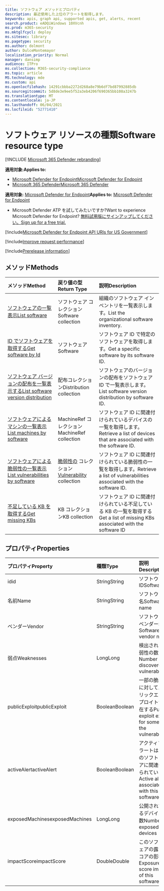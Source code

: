 ```yaml
---
title: ソフトウェア メソッドとプロパティ
description: 最近使用した上位のアラートを取得します。
keywords: apis, graph api, supported apis, get, alerts, recent
search.product: eADQiWindows 10XVcnh
ms.prod: m365-security
ms.mktglfcycl: deploy
ms.sitesec: library
ms.pagetype: security
ms.author: dolmont
author: DulceMontemayor
localization_priority: Normal
manager: dansimp
audience: ITPro
ms.collection: M365-security-compliance
ms.topic: article
MS.technology: mde
ms.custom: api
ms.openlocfilehash: 14291cbbba2272d268a8e79b6df7bd87992885db
ms.sourcegitcommit: 5d8de3e9ee5f52a3eb4206f690365bb108a3247b
ms.translationtype: MT
ms.contentlocale: ja-JP
ms.lasthandoff: 06/04/2021
ms.locfileid: "52771410"
---
```

# <a name="software-resource-type"></a><span data-ttu-id="b429d-104">ソフトウェア リソースの種類</span><span class="sxs-lookup"><span data-stu-id="b429d-104">Software resource type</span></span>

[!INCLUDE [Microsoft 365 Defender rebranding](../../includes/microsoft-defender.md)]

<span data-ttu-id="b429d-105">**適用対象:**</span><span class="sxs-lookup"><span data-stu-id="b429d-105">**Applies to:**</span></span>
- [<span data-ttu-id="b429d-106">Microsoft Defender for Endpoint</span><span class="sxs-lookup"><span data-stu-id="b429d-106">Microsoft Defender for Endpoint</span></span>](https://go.microsoft.com/fwlink/p/?linkid=2154037)
- [<span data-ttu-id="b429d-107">Microsoft 365 Defender</span><span class="sxs-lookup"><span data-stu-id="b429d-107">Microsoft 365 Defender</span></span>](https://go.microsoft.com/fwlink/?linkid=2118804)

<span data-ttu-id="b429d-108">**適用対象:** [Microsoft Defender for Endpoint](https://go.microsoft.com/fwlink/?linkid=2154037)</span><span class="sxs-lookup"><span data-stu-id="b429d-108">**Applies to:** [Microsoft Defender for Endpoint](https://go.microsoft.com/fwlink/?linkid=2154037)</span></span>

- <span data-ttu-id="b429d-109">Microsoft Defender ATP を試してみたいですか?</span><span class="sxs-lookup"><span data-stu-id="b429d-109">Want to experience Microsoft Defender for Endpoint?</span></span> [<span data-ttu-id="b429d-110">無料試用版にサインアップしてください。</span><span class="sxs-lookup"><span data-stu-id="b429d-110">Sign up for a free trial.</span></span>](https://www.microsoft.com/microsoft-365/windows/microsoft-defender-atp?ocid=docs-wdatp-exposedapis-abovefoldlink)

[!include[Microsoft Defender for Endpoint API URIs for US Government](../../includes/microsoft-defender-api-usgov.md)]

[!include[Improve request performance](../../includes/improve-request-performance.md)]


[!include[Prerelease information](../../includes/prerelease.md)]

## <a name="methods"></a><span data-ttu-id="b429d-111">メソッド</span><span class="sxs-lookup"><span data-stu-id="b429d-111">Methods</span></span>

<span data-ttu-id="b429d-112">メソッド</span><span class="sxs-lookup"><span data-stu-id="b429d-112">Method</span></span> |<span data-ttu-id="b429d-113">戻り値の型</span><span class="sxs-lookup"><span data-stu-id="b429d-113">Return Type</span></span> |<span data-ttu-id="b429d-114">説明</span><span class="sxs-lookup"><span data-stu-id="b429d-114">Description</span></span>
:---|:---|:---
[<span data-ttu-id="b429d-115">ソフトウェアの一覧表示</span><span class="sxs-lookup"><span data-stu-id="b429d-115">List software</span></span>](get-software.md) | <span data-ttu-id="b429d-116">ソフトウェア コレクション</span><span class="sxs-lookup"><span data-stu-id="b429d-116">Software collection</span></span> | <span data-ttu-id="b429d-117">組織のソフトウェア インベントリを一覧表示します。</span><span class="sxs-lookup"><span data-stu-id="b429d-117">List the organizational software inventory.</span></span>
[<span data-ttu-id="b429d-118">ID でソフトウェアを取得する</span><span class="sxs-lookup"><span data-stu-id="b429d-118">Get software by Id</span></span>](get-software-by-id.md) | <span data-ttu-id="b429d-119">ソフトウェア</span><span class="sxs-lookup"><span data-stu-id="b429d-119">Software</span></span> | <span data-ttu-id="b429d-120">ソフトウェア ID で特定のソフトウェアを取得します。</span><span class="sxs-lookup"><span data-stu-id="b429d-120">Get a specific software by its software ID.</span></span>
[<span data-ttu-id="b429d-121">ソフトウェア バージョンの配布を一覧表示する</span><span class="sxs-lookup"><span data-stu-id="b429d-121">List software version distribution</span></span>](get-software-ver-distribution.md)| <span data-ttu-id="b429d-122">配布コレクション</span><span class="sxs-lookup"><span data-stu-id="b429d-122">Distribution collection</span></span> | <span data-ttu-id="b429d-123">ソフトウェアのバージョンの配布をソフトウェア ID で一覧表示します。</span><span class="sxs-lookup"><span data-stu-id="b429d-123">List software version distribution by software ID.</span></span>
[<span data-ttu-id="b429d-124">ソフトウェアによるマシンの一覧表示</span><span class="sxs-lookup"><span data-stu-id="b429d-124">List machines by software</span></span>](get-machines-by-software.md)| <span data-ttu-id="b429d-125">MachineRef コレクション</span><span class="sxs-lookup"><span data-stu-id="b429d-125">MachineRef collection</span></span> | <span data-ttu-id="b429d-126">ソフトウェア ID に関連付けられているデバイスの一覧を取得します。</span><span class="sxs-lookup"><span data-stu-id="b429d-126">Retrieve a list of devices that are associated with the software ID.</span></span>
[<span data-ttu-id="b429d-127">ソフトウェアによる脆弱性の一覧表示</span><span class="sxs-lookup"><span data-stu-id="b429d-127">List vulnerabilities by software</span></span>](get-vuln-by-software.md) | <span data-ttu-id="b429d-128">[脆弱性の](vulnerability.md) コレクション</span><span class="sxs-lookup"><span data-stu-id="b429d-128">[Vulnerability](vulnerability.md) collection</span></span> | <span data-ttu-id="b429d-129">ソフトウェア ID に関連付けられている脆弱性の一覧を取得します。</span><span class="sxs-lookup"><span data-stu-id="b429d-129">Retrieve a list of vulnerabilities associated with the software ID.</span></span>
[<span data-ttu-id="b429d-130">不足している KB を取得する</span><span class="sxs-lookup"><span data-stu-id="b429d-130">Get missing KBs</span></span>](get-missing-kbs-software.md) | <span data-ttu-id="b429d-131">KB コレクション</span><span class="sxs-lookup"><span data-stu-id="b429d-131">KB collection</span></span> | <span data-ttu-id="b429d-132">ソフトウェア ID に関連付けられている不足している KB の一覧を取得する</span><span class="sxs-lookup"><span data-stu-id="b429d-132">Get a list of missing KBs associated with the software ID</span></span>

## <a name="properties"></a><span data-ttu-id="b429d-133">プロパティ</span><span class="sxs-lookup"><span data-stu-id="b429d-133">Properties</span></span>

<span data-ttu-id="b429d-134">プロパティ</span><span class="sxs-lookup"><span data-stu-id="b429d-134">Property</span></span> |   <span data-ttu-id="b429d-135">種類</span><span class="sxs-lookup"><span data-stu-id="b429d-135">Type</span></span>   |   <span data-ttu-id="b429d-136">説明</span><span class="sxs-lookup"><span data-stu-id="b429d-136">Description</span></span>
:---|:---|:---
<span data-ttu-id="b429d-137">id</span><span class="sxs-lookup"><span data-stu-id="b429d-137">id</span></span> | <span data-ttu-id="b429d-138">String</span><span class="sxs-lookup"><span data-stu-id="b429d-138">String</span></span> | <span data-ttu-id="b429d-139">ソフトウェア ID</span><span class="sxs-lookup"><span data-stu-id="b429d-139">Software ID</span></span>
<span data-ttu-id="b429d-140">名前</span><span class="sxs-lookup"><span data-stu-id="b429d-140">Name</span></span> | <span data-ttu-id="b429d-141">String</span><span class="sxs-lookup"><span data-stu-id="b429d-141">String</span></span> | <span data-ttu-id="b429d-142">ソフトウェア名</span><span class="sxs-lookup"><span data-stu-id="b429d-142">Software name</span></span>
<span data-ttu-id="b429d-143">ベンダー</span><span class="sxs-lookup"><span data-stu-id="b429d-143">Vendor</span></span> | <span data-ttu-id="b429d-144">String</span><span class="sxs-lookup"><span data-stu-id="b429d-144">String</span></span> | <span data-ttu-id="b429d-145">ソフトウェア ベンダー名</span><span class="sxs-lookup"><span data-stu-id="b429d-145">Software vendor name</span></span>
<span data-ttu-id="b429d-146">弱点</span><span class="sxs-lookup"><span data-stu-id="b429d-146">Weaknesses</span></span> | <span data-ttu-id="b429d-147">Long</span><span class="sxs-lookup"><span data-stu-id="b429d-147">Long</span></span> | <span data-ttu-id="b429d-148">検出された脆弱性の数</span><span class="sxs-lookup"><span data-stu-id="b429d-148">Number of discovered vulnerabilities</span></span>
<span data-ttu-id="b429d-149">publicExploit</span><span class="sxs-lookup"><span data-stu-id="b429d-149">publicExploit</span></span> | <span data-ttu-id="b429d-150">Boolean</span><span class="sxs-lookup"><span data-stu-id="b429d-150">Boolean</span></span> | <span data-ttu-id="b429d-151">一部の脆弱性に対してパブリックエクスプロイトが存在する</span><span class="sxs-lookup"><span data-stu-id="b429d-151">Public exploit exists for some of the vulnerabilities</span></span>
<span data-ttu-id="b429d-152">activeAlert</span><span class="sxs-lookup"><span data-stu-id="b429d-152">activeAlert</span></span> | <span data-ttu-id="b429d-153">Boolean</span><span class="sxs-lookup"><span data-stu-id="b429d-153">Boolean</span></span> | <span data-ttu-id="b429d-154">アクティブアラートは、このソフトウェアに関連付けられている</span><span class="sxs-lookup"><span data-stu-id="b429d-154">Active alert is associated with this software</span></span>
<span data-ttu-id="b429d-155">exposedMachines</span><span class="sxs-lookup"><span data-stu-id="b429d-155">exposedMachines</span></span> | <span data-ttu-id="b429d-156">Long</span><span class="sxs-lookup"><span data-stu-id="b429d-156">Long</span></span> | <span data-ttu-id="b429d-157">公開されているデバイスの数</span><span class="sxs-lookup"><span data-stu-id="b429d-157">Number of exposed devices</span></span>
<span data-ttu-id="b429d-158">impactScore</span><span class="sxs-lookup"><span data-stu-id="b429d-158">impactScore</span></span> | <span data-ttu-id="b429d-159">Double</span><span class="sxs-lookup"><span data-stu-id="b429d-159">Double</span></span> | <span data-ttu-id="b429d-160">このソフトウェアの露出スコアの影響</span><span class="sxs-lookup"><span data-stu-id="b429d-160">Exposure score impact of this software</span></span>
